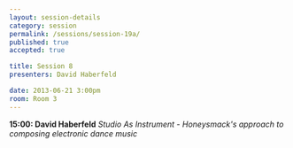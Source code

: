 ```yaml
---
layout: session-details
category: session
permalink: /sessions/session-19a/
published: true
accepted: true

title: Session 8
presenters: David Haberfeld

date: 2013-06-21 3:00pm
room: Room 3
---
```


**15:00: David Haberfeld**
_Studio As Instrument - Honeysmack's approach to composing electronic dance music_